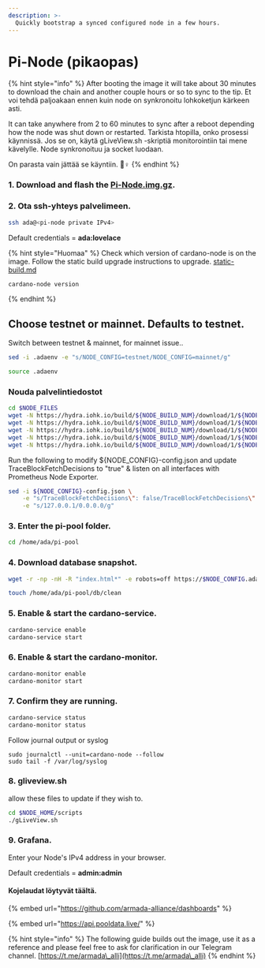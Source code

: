 ```yaml
---
description: >-
  Quickly bootstrap a synced configured node in a few hours.
---
```


# Pi-Node (pikaopas)

{% hint style="info" %}
After booting the image it will take about 30 minutes to download the chain and another couple hours or so to sync to the tip. Et voi tehdä paljoakaan ennen kuin node on synkronoitu lohkoketjun kärkeen asti.

It can take anywhere from 2 to 60 minutes to sync after a reboot depending how the node was shut down or restarted. Tarkista htopilla, onko prosessi käynnissä. Jos se on, käytä gLiveView.sh -skriptiä monitorointiin tai mene kävelylle. Node synkronoituu ja socket luodaan.

On parasta vain jättää se käyntiin. 🏃♀
{% endhint %}


### **1. Download and flash the** [**Pi-Node.img.gz**](https://mainnet.adamantium.online/Pi-Node.img.gz)**.**

### 2. Ota ssh-yhteys palvelimeen.

```bash
ssh ada@<pi-node private IPv4>
```

Default credentials = **ada:lovelace**

{% hint style="Huomaa" %}
Check which version of cardano-node is on the image. Follow the static build upgrade instructions to upgrade. [static-build.md](../updating-a-cardano-node/static-build.md "mention")

```bash
cardano-node version
```
{% endhint %}

## Choose testnet or mainnet. Defaults to testnet.
Switch between testnet & mainnet, for mainnet issue..
```bash
sed -i .adaenv -e "s/NODE_CONFIG=testnet/NODE_CONFIG=mainnet/g"
```
```bash
source .adaenv
```
### Nouda palvelintiedostot

```bash
cd $NODE_FILES
wget -N https://hydra.iohk.io/build/${NODE_BUILD_NUM}/download/1/${NODE_CONFIG}-config.json
wget -N https://hydra.iohk.io/build/${NODE_BUILD_NUM}/download/1/${NODE_CONFIG}-byron-genesis.json
wget -N https://hydra.iohk.io/build/${NODE_BUILD_NUM}/download/1/${NODE_CONFIG}-shelley-genesis.json
wget -N https://hydra.iohk.io/build/${NODE_BUILD_NUM}/download/1/${NODE_CONFIG}-alonzo-genesis.json
wget -N https://hydra.iohk.io/build/${NODE_BUILD_NUM}/download/1/${NODE_CONFIG}-topology.json
```

Run the following to modify ${NODE_CONFIG}-config.json and update TraceBlockFetchDecisions to "true" & listen on all interfaces with Prometheus Node Exporter.

```bash
sed -i ${NODE_CONFIG}-config.json \
    -e "s/TraceBlockFetchDecisions\": false/TraceBlockFetchDecisions\": true/g" \
    -e "s/127.0.0.1/0.0.0.0/g"
```

### 3. Enter the pi-pool folder.

```bash
cd /home/ada/pi-pool
```

### 4. Download database snapshot.

```bash
wget -r -np -nH -R "index.html*" -e robots=off https://$NODE_CONFIG.adamantium.online/db/
```
```bash
touch /home/ada/pi-pool/db/clean
```

### 5. Enable & start the cardano-service.

```bash
cardano-service enable
cardano-service start
```

### 6. Enable & start the cardano-monitor.

```bash
cardano-monitor enable
cardano-monitor start
```

### 7. Confirm they are running.

```bash
cardano-service status
cardano-monitor status
```

Follow journal output or syslog

```
sudo journalctl --unit=cardano-node --follow
sudo tail -f /var/log/syslog
```

### 8. gliveview.sh
allow these files to update if they wish to.

```bash
cd $NODE_HOME/scripts
./gLiveView.sh
```

### 9. Grafana.

Enter your Node's IPv4 address in your browser.

Default credentials = **admin:admin**

#### Kojelaudat löytyvät täältä.

{% embed url="https://github.com/armada-alliance/dashboards" %}

{% embed url="https://api.pooldata.live/" %}

{% hint style="info" %}
The following guide builds out the image, use it as a reference and please feel free to ask for clarification in our Telegram channel. [https://t.me/armada\_alli](https://t.me/armada\_alli)
{% endhint %}

